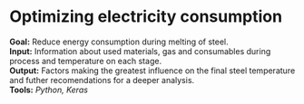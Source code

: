 # Optimizing electricity consumption

**Goal:** Reduce energy consumption during melting of steel.  
**Input:** Information about used materials, gas and consumables during process and temperature on each stage.  
**Output:** Factors making the greatest influence on the final steel temperature and futher recomendations for a deeper analysis.  
**Tools:** *Python, Keras*
